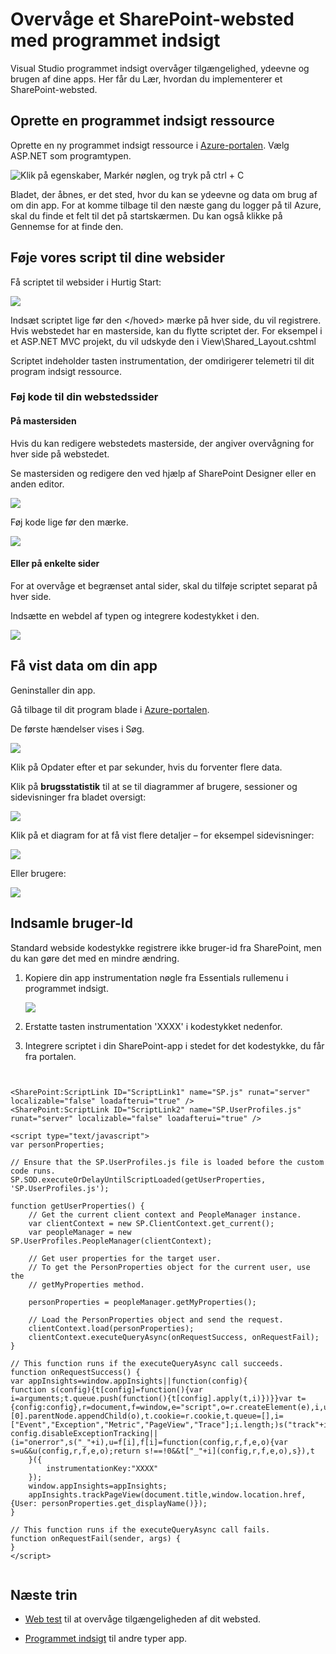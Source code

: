 <properties 
    pageTitle="Overvåge et SharePoint-websted med programmet indsigt" 
    description="Starte overvågning af et nyt program med en ny instrumentation nøgle" 
    services="application-insights" 
    documentationCenter=""
    authors="alancameronwills" 
    manager="douge"/>

<tags 
    ms.service="application-insights" 
    ms.workload="tbd" 
    ms.tgt_pltfrm="ibiza" 
    ms.devlang="na" 
    ms.topic="article" 
    ms.date="03/24/2016" 
    ms.author="awills"/>

# <a name="monitor-a-sharepoint-site-with-application-insights"></a>Overvåge et SharePoint-websted med programmet indsigt


Visual Studio programmet indsigt overvåger tilgængelighed, ydeevne og brugen af dine apps. Her får du Lær, hvordan du implementerer et SharePoint-websted.


## <a name="create-an-application-insights-resource"></a>Oprette en programmet indsigt ressource


Oprette en ny programmet indsigt ressource i [Azure-portalen](https://portal.azure.com). Vælg ASP.NET som programtypen.

![Klik på egenskaber, Markér nøglen, og tryk på ctrl + C](./media/app-insights-sharepoint/01-new.png)


Bladet, der åbnes, er det sted, hvor du kan se ydeevne og data om brug af om din app. For at komme tilbage til den næste gang du logger på til Azure, skal du finde et felt til det på startskærmen. Du kan også klikke på Gennemse for at finde den.
    


## <a name="add-our-script-to-your-web-pages"></a>Føje vores script til dine websider

Få scriptet til websider i Hurtig Start:

![](./media/app-insights-sharepoint/02-monitor-web-page.png)

Indsæt scriptet lige før den &lt;/hoved&gt; mærke på hver side, du vil registrere. Hvis webstedet har en masterside, kan du flytte scriptet der. For eksempel i et ASP.NET MVC projekt, du vil udskyde den i View\Shared\_Layout.cshtml

Scriptet indeholder tasten instrumentation, der omdirigerer telemetri til dit program indsigt ressource.

### <a name="add-the-code-to-your-site-pages"></a>Føj kode til din webstedssider

#### <a name="on-the-master-page"></a>På mastersiden

Hvis du kan redigere webstedets masterside, der angiver overvågning for hver side på webstedet.

Se mastersiden og redigere den ved hjælp af SharePoint Designer eller en anden editor.

![](./media/app-insights-sharepoint/03-master.png)


Føj kode lige før den </head> mærke. 


![](./media/app-insights-sharepoint/04-code.png)

#### <a name="or-on-individual-pages"></a>Eller på enkelte sider

For at overvåge et begrænset antal sider, skal du tilføje scriptet separat på hver side. 

Indsætte en webdel af typen og integrere kodestykket i den.


![](./media/app-insights-sharepoint/05-page.png)


## <a name="view-data-about-your-app"></a>Få vist data om din app

Geninstaller din app.

Gå tilbage til dit program blade i [Azure-portalen](https://portal.azure.com).

De første hændelser vises i Søg. 

![](./media/app-insights-sharepoint/09-search.png)

Klik på Opdater efter et par sekunder, hvis du forventer flere data.

Klik på **brugsstatistik** til at se til diagrammer af brugere, sessioner og sidevisninger fra bladet oversigt:

![](./media/app-insights-sharepoint/06-usage.png)

Klik på et diagram for at få vist flere detaljer – for eksempel sidevisninger:

![](./media/app-insights-sharepoint/07-pages.png)

Eller brugere:


![](./media/app-insights-sharepoint/08-users.png)


## <a name="capturing-user-id"></a>Indsamle bruger-Id


Standard webside kodestykke registrere ikke bruger-id fra SharePoint, men du kan gøre det med en mindre ændring.


1. Kopiere din app instrumentation nøgle fra Essentials rullemenu i programmet indsigt. 


    ![](./media/app-insights-sharepoint/02-props.png)

2. Erstatte tasten instrumentation 'XXXX' i kodestykket nedenfor. 
3. Integrere scriptet i din SharePoint-app i stedet for det kodestykke, du får fra portalen.



```


<SharePoint:ScriptLink ID="ScriptLink1" name="SP.js" runat="server" localizable="false" loadafterui="true" /> 
<SharePoint:ScriptLink ID="ScriptLink2" name="SP.UserProfiles.js" runat="server" localizable="false" loadafterui="true" /> 
  
<script type="text/javascript"> 
var personProperties; 
  
// Ensure that the SP.UserProfiles.js file is loaded before the custom code runs. 
SP.SOD.executeOrDelayUntilScriptLoaded(getUserProperties, 'SP.UserProfiles.js'); 
  
function getUserProperties() { 
    // Get the current client context and PeopleManager instance. 
    var clientContext = new SP.ClientContext.get_current(); 
    var peopleManager = new SP.UserProfiles.PeopleManager(clientContext); 
     
    // Get user properties for the target user. 
    // To get the PersonProperties object for the current user, use the 
    // getMyProperties method. 
    
    personProperties = peopleManager.getMyProperties(); 
  
    // Load the PersonProperties object and send the request. 
    clientContext.load(personProperties); 
    clientContext.executeQueryAsync(onRequestSuccess, onRequestFail); 
} 
     
// This function runs if the executeQueryAsync call succeeds. 
function onRequestSuccess() { 
var appInsights=window.appInsights||function(config){
function s(config){t[config]=function(){var i=arguments;t.queue.push(function(){t[config].apply(t,i)})}}var t={config:config},r=document,f=window,e="script",o=r.createElement(e),i,u;for(o.src=config.url||"//az416426.vo.msecnd.net/scripts/a/ai.0.js",r.getElementsByTagName(e)[0].parentNode.appendChild(o),t.cookie=r.cookie,t.queue=[],i=["Event","Exception","Metric","PageView","Trace"];i.length;)s("track"+i.pop());return config.disableExceptionTracking||(i="onerror",s("_"+i),u=f[i],f[i]=function(config,r,f,e,o){var s=u&&u(config,r,f,e,o);return s!==!0&&t["_"+i](config,r,f,e,o),s}),t
    }({
        instrumentationKey:"XXXX"
    });
    window.appInsights=appInsights;
    appInsights.trackPageView(document.title,window.location.href, {User: personProperties.get_displayName()});
} 
  
// This function runs if the executeQueryAsync call fails. 
function onRequestFail(sender, args) { 
} 
</script> 


```



## <a name="next-steps"></a>Næste trin

* [Web test](app-insights-monitor-web-app-availability.md) til at overvåge tilgængeligheden af dit websted.

* [Programmet indsigt](app-insights-overview.md) til andre typer app.



<!--Link references-->


 